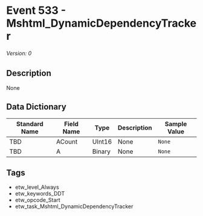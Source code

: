 # Event 533 - Mshtml_DynamicDependencyTracker
###### Version: 0

## Description
None

## Data Dictionary
|Standard Name|Field Name|Type|Description|Sample Value|
|---|---|---|---|---|
|TBD|ACount|UInt16|None|`None`|
|TBD|A|Binary|None|`None`|

## Tags
* etw_level_Always
* etw_keywords_DDT
* etw_opcode_Start
* etw_task_Mshtml_DynamicDependencyTracker